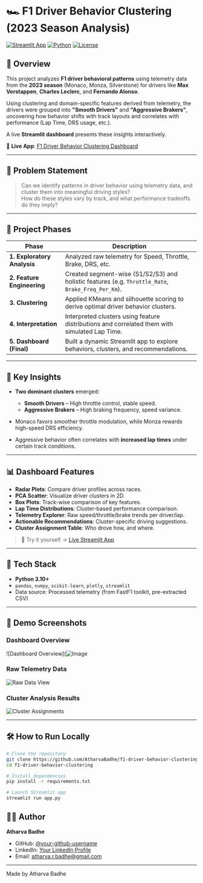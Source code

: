 # 🏎️ F1 Driver Behavior Clustering (2023 Season Analysis)

[![Streamlit App](https://img.shields.io/badge/Live-Dashboard-0099ff?logo=streamlit)](https://f1-driver-behavior-clustering-vjf8dmpwzoheuk4dwpm5hl.streamlit.app/)
[![Python](https://img.shields.io/badge/Python-3.10+-blue.svg)](https://www.python.org/)
[![License](https://img.shields.io/badge/license-MIT-green)](LICENSE)

## 🚀 Overview

This project analyzes **F1 driver behavioral patterns** using telemetry data from the **2023 season** (Monaco, Monza, Silverstone) for drivers like **Max Verstappen**, **Charles Leclerc**, and **Fernando Alonso**.

Using clustering and domain-specific features derived from telemetry, the drivers were grouped into **"Smooth Drivers"** and **"Aggressive Brakers"**, uncovering how behavior shifts with track layouts and correlates with performance (Lap Time, DRS usage, etc.).

A live **Streamlit dashboard** presents these insights interactively.

🔗 **Live App**: [F1 Driver Behavior Clustering Dashboard](https://f1-driver-behavior-clustering-vjf8dmpwzoheuk4dwpm5hl.streamlit.app/)

---

## 🎯 Problem Statement

> Can we identify patterns in driver behavior using telemetry data, and cluster them into meaningful driving styles?  
> How do these styles vary by track, and what performance tradeoffs do they imply?

---

## 📌 Project Phases

| Phase | Description |
|-------|-------------|
| **1. Exploratory Analysis** | Analyzed raw telemetry for Speed, Throttle, Brake, DRS, etc. |
| **2. Feature Engineering** | Created segment-wise (S1/S2/S3) and holistic features (e.g. `Throttle_Rate`, `Brake_Freq_Per_Km`). |
| **3. Clustering** | Applied KMeans and silhouette scoring to derive optimal driver behavior clusters. |
| **4. Interpretation** | Interpreted clusters using feature distributions and correlated them with simulated Lap Time. |
| **5. Dashboard (Final)** | Built a dynamic Streamlit app to explore behaviors, clusters, and recommendations.

---

## 🧠 Key Insights

- **Two dominant clusters** emerged:  
  - **Smooth Drivers** – High throttle control, stable speed.
  - **Aggressive Brakers** – High braking frequency, speed variance.
  
- Monaco favors smoother throttle modulation, while Monza rewards high-speed DRS efficiency.

- Aggressive behavior often correlates with **increased lap times** under certain track conditions.

---

## 📊 Dashboard Features

- **Radar Plots**: Compare driver profiles across races.
- **PCA Scatter**: Visualize driver clusters in 2D.
- **Box Plots**: Track-wise comparison of key features.
- **Lap Time Distributions**: Cluster-based performance comparison.
- **Telemetry Explorer**: Raw speed/throttle/brake trends per driver/lap.
- **Actionable Recommendations**: Cluster-specific driving suggestions.
- **Cluster Assignment Table**: Who drove how, and where.

> 📍 Try it yourself → [Live Streamlit App](https://f1-driver-behavior-clustering-vjf8dmpwzoheuk4dwpm5hl.streamlit.app/)

---

## 🧰 Tech Stack

- **Python 3.10+**
- `pandas`, `numpy`, `scikit-learn`, `plotly`, `streamlit`
- Data source: Processed telemetry (from FastF1 toolkit, pre-extracted CSV)

---

## 📸 Demo Screenshots

### Dashboard Overview
![Dashboard Overview](![Image](https://github.com/user-attachments/assets/f4eb60ea-4a3a-4cc9-ac36-2a6854a0974e)

### Raw Telemetry Data
![Raw Data View](assets/raw-telemetry-data.png)

### Cluster Analysis Results
![Cluster Assignments](assets/cluster-assignments.png)

---

## 🛠️ How to Run Locally

```bash
# Clone the repository
git clone https://github.com/AtharvaBadhe/f1-driver-behavior-clustering.git
cd f1-driver-behavior-clustering

# Install dependencies
pip install -r requirements.txt

# Launch Streamlit app
streamlit run app.py

```
## 👨‍💻 Author

**Atharva Badhe**
- GitHub: [@your-github-username]((https://github.com/AtharvaBadhe))
- LinkedIn: [Your LinkedIn Profile]((https://www.linkedin.com/in/atharva-badhe/))
- Email: atharva.r.badhe@gmail.com

---

Made by Atharva Badhe
